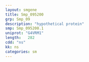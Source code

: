 ```yaml
---
layout: smgene
title: Smp_095200
grp: Smp_09
description: "hypothetical protein"
smp: Smp_095200.1
uniprot: "G4VRM1"
length:   282
cdd: "ns"
kk: ns
categories: sm
---
```


